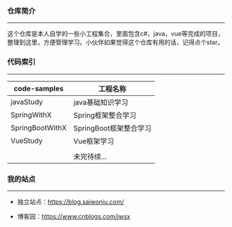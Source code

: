 ### 仓库简介

------

这个仓库是本人自学的一些小工程集合，里面包含c#，java，vue等完成的项目，整理到这里，方便管理学习。小伙伴如果觉得这个仓库有用的话，记得点个star。

### 代码索引

---

| code-samples    | 工程名称               |
| --------------- | ---------------------- |
| javaStudy       | java基础知识学习       |
| SpringWithX     | Spring框架整合学习     |
| SpringBootWithX | SpringBoot框架整合学习 |
| VueStudy        | Vue框架学习            |
|                 |                        |
|                 | 未完待续...            |



### 我的站点

---

- 独立站点：<https://blog.saiwoniu.com/>

- 博客园：<https://www.cnblogs.com/iwsx>